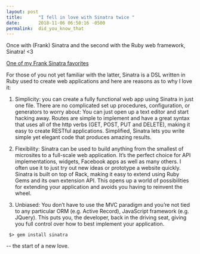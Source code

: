 ```yaml
---
layout: post
title:      "I fell in love with Sinatra twice "
date:       2018-11-06 06:50:16 -0500
permalink:  did_you_know_that
---
```


Once with (Frank) Sinatra and the second with the Ruby web framework, Sinatra! <3  

[One of my Frank Sinatra favorites](https://youtu.be/EUrUfJW1JGk)

For those of you not yet familiar with the latter, Sinatra is a DSL written in Ruby used to create web applications and here are reasons as to why I love it: 

1. Simplicity: you can create a fully functional web app using Sinatra in just one file. There are no complicated set up procedures, configuration, or generators to worry about: You can just open up a text editor and start hacking away. Routes are simple to implement and have a great syntax that uses all of the http verbs (GET, POST, PUT and DELETE), making it easy to create RESTful applications. Simplified, Sinatra lets you write simple yet elegant code that produces amazing results.

2. Flexibility: Sinatra can be used to build anything from the smallest of microsites to a full-scale web application. It’s the perfect choice for API implementations, widgets, Facebook apps as well as many others. I often use it to just try out new ideas or prototype a website quickly. Sinatra is built on top of Rack, making it easy to extend using Ruby Gems and its own extension API. This opens up a world of possibilities for extending your application and avoids you having to reinvent the wheel.

3. Unbiased: You don’t have to use the MVC paradigm and you’re not tied to any particular ORM (e.g. Active Record), JavaScript framework (e.g. JQuery). This puts you, the developer, back in the driving seat, giving you full control over how to best implement your application. 

```
 $> gem install sinatra
``` 
-- the start of a new love.  








 
